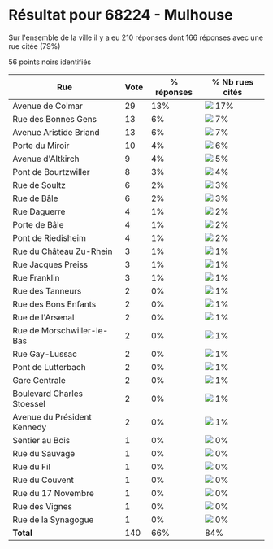 # Résultat pour 68224 - Mulhouse

Sur l'ensemble de la ville il y a eu 210 réponses dont 166 réponses avec une rue citée (79%)

56 points noirs identifiés

| Rue | Vote | % réponses | % Nb rues cités|
|-----|------|------------|----------------|
| Avenue de Colmar | 29 | 13% | <img src="../../img/bar_17.gif" />&nbsp;17%|
| Rue des Bonnes Gens | 13 | 6% | <img src="../../img/bar_7.gif" />&nbsp;7%|
| Avenue Aristide Briand | 13 | 6% | <img src="../../img/bar_7.gif" />&nbsp;7%|
| Porte du Miroir | 10 | 4% | <img src="../../img/bar_6.gif" />&nbsp;6%|
| Avenue d'Altkirch | 9 | 4% | <img src="../../img/bar_5.gif" />&nbsp;5%|
| Pont de Bourtzwiller | 8 | 3% | <img src="../../img/bar_4.gif" />&nbsp;4%|
| Rue de Soultz | 6 | 2% | <img src="../../img/bar_3.gif" />&nbsp;3%|
| Rue de Bâle | 6 | 2% | <img src="../../img/bar_3.gif" />&nbsp;3%|
| Rue Daguerre | 4 | 1% | <img src="../../img/bar_2.gif" />&nbsp;2%|
| Porte de Bâle | 4 | 1% | <img src="../../img/bar_2.gif" />&nbsp;2%|
| Pont de Riedisheim | 4 | 1% | <img src="../../img/bar_2.gif" />&nbsp;2%|
| Rue du Château Zu-Rhein | 3 | 1% | <img src="../../img/bar_1.gif" />&nbsp;1%|
| Rue Jacques Preiss | 3 | 1% | <img src="../../img/bar_1.gif" />&nbsp;1%|
| Rue Franklin | 3 | 1% | <img src="../../img/bar_1.gif" />&nbsp;1%|
| Rue des Tanneurs | 2 | 0% | <img src="../../img/bar_1.gif" />&nbsp;1%|
| Rue des Bons Enfants | 2 | 0% | <img src="../../img/bar_1.gif" />&nbsp;1%|
| Rue de l'Arsenal | 2 | 0% | <img src="../../img/bar_1.gif" />&nbsp;1%|
| Rue de Morschwiller-le-Bas | 2 | 0% | <img src="../../img/bar_1.gif" />&nbsp;1%|
| Rue Gay-Lussac | 2 | 0% | <img src="../../img/bar_1.gif" />&nbsp;1%|
| Pont de Lutterbach | 2 | 0% | <img src="../../img/bar_1.gif" />&nbsp;1%|
| Gare Centrale | 2 | 0% | <img src="../../img/bar_1.gif" />&nbsp;1%|
| Boulevard Charles Stoessel | 2 | 0% | <img src="../../img/bar_1.gif" />&nbsp;1%|
| Avenue du Président Kennedy | 2 | 0% | <img src="../../img/bar_1.gif" />&nbsp;1%|
| Sentier au Bois | 1 | 0% | <img src="../../img/bar_0.gif" />&nbsp;0%|
| Rue du Sauvage | 1 | 0% | <img src="../../img/bar_0.gif" />&nbsp;0%|
| Rue du Fil | 1 | 0% | <img src="../../img/bar_0.gif" />&nbsp;0%|
| Rue du Couvent | 1 | 0% | <img src="../../img/bar_0.gif" />&nbsp;0%|
| Rue du 17 Novembre | 1 | 0% | <img src="../../img/bar_0.gif" />&nbsp;0%|
| Rue des Vignes | 1 | 0% | <img src="../../img/bar_0.gif" />&nbsp;0%|
| Rue de la Synagogue | 1 | 0% | <img src="../../img/bar_0.gif" />&nbsp;0%|
| **Total** | 140 | 66% | 84%|
